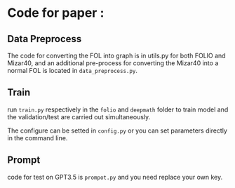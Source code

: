 # Code for paper :

## Data Preprocess
  The code for converting the FOL into graph is in utils.py for both FOLIO and Mizar40, and an additional pre-process for converting the Mizar40 into a normal FOL is located in `data_preprocess.py`.

## Train
  run `train.py` respectively in the `folio` and `deepmath` folder to train model and the validation/test are carried out simultaneously.

  The configure can be setted in `config.py` or you can set parameters directly in the command line.
## Prompt
  code for test on GPT3.5 is `prompot.py` and you need replace your own key.
